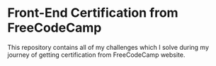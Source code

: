 # Front-End Certification from FreeCodeCamp
This repository contains all of my challenges which I solve during my journey of getting certification from FreeCodeCamp website.
